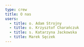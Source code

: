 ```yaml
---
type: crew
title: O nas
users:
  - title: o. Adam Strojny
  - title: o. Krzysztof Charańczuk
  - title: s. Katarzyna Jackowska
  - title: Marek Sęczek
---
```


